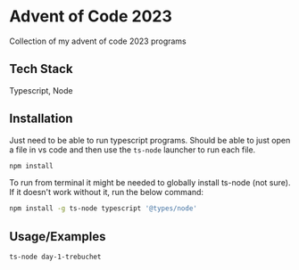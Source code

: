 
# Advent of Code 2023

Collection of my advent of code 2023 programs

## Tech Stack

Typescript, Node


## Installation

Just need to be able to run typescript programs. Should be able to just open a file in vs code and then use the `ts-node` launcher to run each file.

```bash
npm install
```

To run from terminal it might be needed to globally install ts-node (not sure). If it doesn't work without it, run the below command:
```bash
npm install -g ts-node typescript '@types/node'
```
    
## Usage/Examples

```shell
ts-node day-1-trebuchet
```

